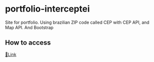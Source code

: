 # portfolio-interceptei
 Site for portfolio. Using brazilian ZIP code called CEP with CEP API, and Map API. And Bootstrap

## How to access
[🔗Link](https://ngemir.github.io/portfolio-interceptei/)

